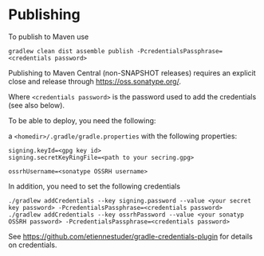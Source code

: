 Publishing
==========

To publish to Maven use

```
gradlew clean dist assemble publish -PcredentialsPassphrase=<credentials password>
```

Publishing to Maven Central (non-SNAPSHOT releases) requires an explicit close 
and release through <https://oss.sonatype.org/>.

Where `<credentials password>` is the password used to add the credentials (see 
also below).

To be able to deploy, you need the following:

a `<homedir>/.gradle/gradle.properties` with the following properties:

```
signing.keyId=<gpg key id>
signing.secretKeyRingFile=<path to your secring.gpg> 

ossrhUsername=<sonatype OSSRH username>
```

In addition, you need to set the following credentials

```
./gradlew addCredentials --key signing.password --value <your secret key password> -PcredentialsPassphrase=<credentials password> 
./gradlew addCredentials --key ossrhPassword --value <your sonatyp OSSRH password> -PcredentialsPassphrase=<credentials password> 
```

See https://github.com/etiennestuder/gradle-credentials-plugin for details on
credentials.
